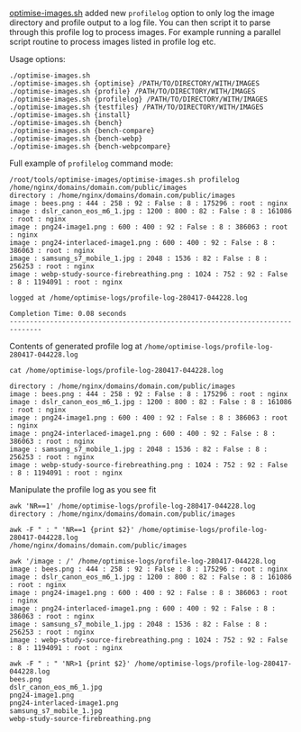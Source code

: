 [optimise-images.sh](https://github.com/centminmod/optimise-images) added new `profilelog` option to only log the image directory and profile output to a log file. You can then script it to parse through this profile log to process images. For example running a parallel script routine to process images listed in profile log etc.

Usage options:

    ./optimise-images.sh 
    ./optimise-images.sh {optimise} /PATH/TO/DIRECTORY/WITH/IMAGES
    ./optimise-images.sh {profile} /PATH/TO/DIRECTORY/WITH/IMAGES
    ./optimise-images.sh {profilelog} /PATH/TO/DIRECTORY/WITH/IMAGES
    ./optimise-images.sh {testfiles} /PATH/TO/DIRECTORY/WITH/IMAGES
    ./optimise-images.sh {install}
    ./optimise-images.sh {bench}
    ./optimise-images.sh {bench-compare}
    ./optimise-images.sh {bench-webp}
    ./optimise-images.sh {bench-webpcompare}

Full example of `profilelog` command mode:

    /root/tools/optimise-images/optimise-images.sh profilelog /home/nginx/domains/domain.com/public/images
    directory : /home/nginx/domains/domain.com/public/images
    image : bees.png : 444 : 258 : 92 : False : 8 : 175296 : root : nginx
    image : dslr_canon_eos_m6_1.jpg : 1200 : 800 : 82 : False : 8 : 161086 : root : nginx
    image : png24-image1.png : 600 : 400 : 92 : False : 8 : 386063 : root : nginx
    image : png24-interlaced-image1.png : 600 : 400 : 92 : False : 8 : 386063 : root : nginx
    image : samsung_s7_mobile_1.jpg : 2048 : 1536 : 82 : False : 8 : 256253 : root : nginx
    image : webp-study-source-firebreathing.png : 1024 : 752 : 92 : False : 8 : 1194091 : root : nginx
    
    logged at /home/optimise-logs/profile-log-280417-044228.log

    Completion Time: 0.08 seconds
    ------------------------------------------------------------------------------

Contents of generated profile log at `/home/optimise-logs/profile-log-280417-044228.log`

    cat /home/optimise-logs/profile-log-280417-044228.log

    directory : /home/nginx/domains/domain.com/public/images
    image : bees.png : 444 : 258 : 92 : False : 8 : 175296 : root : nginx
    image : dslr_canon_eos_m6_1.jpg : 1200 : 800 : 82 : False : 8 : 161086 : root : nginx
    image : png24-image1.png : 600 : 400 : 92 : False : 8 : 386063 : root : nginx
    image : png24-interlaced-image1.png : 600 : 400 : 92 : False : 8 : 386063 : root : nginx
    image : samsung_s7_mobile_1.jpg : 2048 : 1536 : 82 : False : 8 : 256253 : root : nginx
    image : webp-study-source-firebreathing.png : 1024 : 752 : 92 : False : 8 : 1194091 : root : nginx

Manipulate the profile log as you see fit

```
awk 'NR==1' /home/optimise-logs/profile-log-280417-044228.log          
directory : /home/nginx/domains/domain.com/public/images
```

```
awk -F " : " 'NR==1 {print $2}' /home/optimise-logs/profile-log-280417-044228.log
/home/nginx/domains/domain.com/public/images
```

```
awk '/image : /' /home/optimise-logs/profile-log-280417-044228.log
image : bees.png : 444 : 258 : 92 : False : 8 : 175296 : root : nginx
image : dslr_canon_eos_m6_1.jpg : 1200 : 800 : 82 : False : 8 : 161086 : root : nginx
image : png24-image1.png : 600 : 400 : 92 : False : 8 : 386063 : root : nginx
image : png24-interlaced-image1.png : 600 : 400 : 92 : False : 8 : 386063 : root : nginx
image : samsung_s7_mobile_1.jpg : 2048 : 1536 : 82 : False : 8 : 256253 : root : nginx
image : webp-study-source-firebreathing.png : 1024 : 752 : 92 : False : 8 : 1194091 : root : nginx
```

```
awk -F " : " 'NR>1 {print $2}' /home/optimise-logs/profile-log-280417-044228.log 
bees.png
dslr_canon_eos_m6_1.jpg
png24-image1.png
png24-interlaced-image1.png
samsung_s7_mobile_1.jpg
webp-study-source-firebreathing.png
```